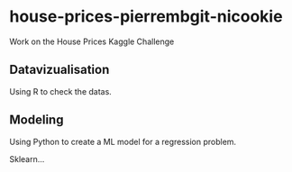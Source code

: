 # house-prices-pierrembgit-nicookie
Work on the House Prices Kaggle Challenge

## Datavizualisation

Using R to check the datas.

## Modeling

Using Python to create a ML model for a regression problem.

Sklearn...
